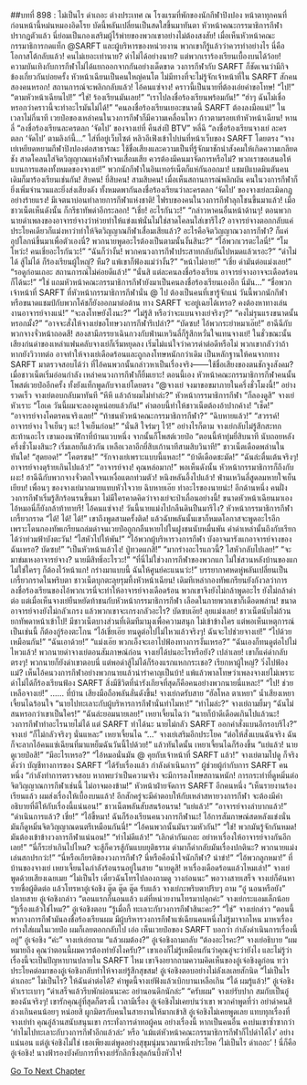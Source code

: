 ##บทที่ 898 : ไม่เป็นไร ด่าเถอะ
ต่างประเทศ
ณ โรงแรมที่พักของนักกีฬาปิงปอง
หน้าตาทุกคนที่ก่อนหน้านี้หม่นหมองอิดโรย บัดนี้พลันเปลี่ยนเป็นสดใสขึ้นมาทันตา หัวหน้าคณะกรรมาธิการกีฬาปรากฏตัวแล้ว นี่ย่อมเป็นกองเสริมผู้ไร้พ่ายของพวกเขาอย่างไม่ต้องสงสัย! เมื่อเห็นหัวหน้าคณะกรรมาธิการกดแท็ก @SARFT และผู้บริหารของหน่วยงาน พวกเขาก็รู้แล้วว่าควรทำอย่างไร นี่คือโอกาสโต้กลับแล้ว!
คนไม่เยอะเท่านาย?
ด่าไม่ได้อย่างนาย?
แต่พวกเราร้องเรียนเบื้องบนได้ว้อย!
ความบันเทิงกับการกีฬาไม่ได้แยกออกจากกันอย่างเด็ดขาด วงการกีฬากับ SARFT ก็ชัดเจนว่ามีกิจข้องเกี่ยวกันบ่อยครั้ง หัวหน้าเฉียนเป็นคนใหญ่คนโต ไม่มีทางที่จะไม่รู้จักเจ้าหน้าที่ใน SARFT สักคนสองคนหรอก!
สถานการณ์จะพลิกกลับแล้ว!
ไอ้คนแซ่จาง! คราวนี้เป็นนายที่ต้องเอ่ยคำขอโทษ!
“ไป!”
“ตามหัวหน้าเฉียนไป!”
“ใช่! ร้องเรียนมันเลย!”
“เราไปลงชื่อร้องเรียนพร้อมกัน!”
“ฮ่าๆ ฉันไม่เชื่อหรอกว่าคราวนี้จะทำอะไรมันไม่ได้!”
“คนลงชื่อร้องเรียนเยอะขนาดนี้ SARFT ต้องลงมือแน่!”
ในเวลาไม่กี่นาที เวยป๋อของเหล่าคนในวงการกีฬาก็มีความเคลื่อนไหว ก้าวตามรอยเท้าหัวหน้าเฉียน!
หานลี่ “ลงชื่อร้องเรียนละครตลก ‘จัดไป’ ของจางเย่ที่ คืนส่งปี BTV”
หลี่ฉี “ลงชื่อร้องเรียนจางเย่ ละครตลก ‘จัดไป’ ตามลิงก์นี้…” ใส่ที่อยู่เว็บไซต์
หลิวอีเฟิงเข้าไปบ่นที่หน้าเว็บของ SARFT โดยตรง “จางเย่เหยียดหยามกีฬาปิงปองต่อสาธารณะ ใช้ชื่อเสียงและความเป็นที่รู้จักมาชักนำสังคมให้เกิดความเกลียดชัง สาดโคลนใส่จิตวิญญาณแห่งกีฬาจนเสื่อมเสีย ควรต้องมีคนมาจัดการหรือไม่? พวกเราขอเสนอให้แบนการแสดงทั้งหมดของจางเย่!”
พวกนักกีฬาในอินเทอร์เน็ตก็แห่กันออกมา!
แชมป์แบดมินตันคนเดิมก็มาร้องเรียนเช่นกัน!
สิบคน!
ยี่สิบคน!
สามสิบคน!
เมื่อเห็นสถานการณ์พลิกผัน คนในวงการกีฬาก็ยิ่งเพิ่มจำนวนและยิ่งส่งเสียงดัง ทั้งหมดพากันลงชื่อร้องเรียนว่าละครตลก ‘จัดไป’ ของจางเย่ละเมิดกฎอย่างร้ายแรง! มีเจตนาบ่อนทำลายการกีฬาแห่งชาติ!
ไฟรบของคนในวงการกีฬาลุกโชนขึ้นมาแล้ว!
เมื่อชาวเน็ตเห็นดังนั้น ก็กรีธาทัพด่าอีกระลอก!
“เชี่ย! อะไรกันวะ!”
“กล่าวหาคนอื่นหน้าด้านๆ! ตอนพวกนายด่าเพลงของอาจารย์จางว่าห่วยทำให้แข่งแพ้นั่นไม่ใช่สาดโคลนใส่เขารึไง? อาจารย์จางตอกกลับแค่ประโยคเดียวก็แม่งหาว่าทำให้จิตวิญญาณกีฬาเสื่อมเสียแล้ว? อะไรคือจิตวิญญาณวงการกีฬา? ก็แค่อุปโลกน์ขึ้นมาเพื่อตัวเองนี่? พวกนายพูดอะไรต้องเป็นตามนั้นงั้นสินะ?”
“ไอ้พวกเวรตะไลนี่!”
“โมโหว่ะ! คนเชี่ยอะไรกันวะ!”
“ฉันก็ว่างั้น! พวกคนวงการกีฬาประสาทกลับกันไปหมดแล้วเรอะ?”
“ด่าไม่ได้ สู้ไม่ได้ ก็ร้องเรียนผู้ใหญ่? หืม? แพ้เขาก็ฟ้องแม่ว่างั้น?”
“หน้าไม่อาย!”
“เชี่ย ด่ามันต่อแม่งเลย!”
“รอดูก่อนเถอะ สถานการณ์ไม่ค่อยดีแล้ว!”
“นั่นสิ แต่ละคนลงชื่อร้องเรียน อาจารย์จางอาจจะเดือดร้อนก็ได้นะ!”
“ใช่ แถมหัวหน้าคณะกรรมาธิการกีฬายังมาเป็นคนลงชื่อร้องเรียนเองอีก นี่มัน…”
“ชื่อพวกเจ้าหน้าที่ SARFT ที่หัวหน้ากรรมาธิการกีฬานั่น @ ไป ต้องเป็นคนที่เขารู้จักแน่ วันนี้พวกนักกีฬาหรือขนาดแชมป์กับพวกโค้ชก็ยังออกมาต่อต้าน ทาง SARFT จะอยู่เฉยได้เหรอ? คงต้องหาทางเล่นงานอาจารย์จางแน่!”
“จะลงโทษยังไงนะ?”
“ไม่รู้สิ หรือว่าจะแบนจางเย่จริงๆ?”
“คงไม่รุนแรงขนาดนั้นหรอกมั้ง?”
“อาจจะสั่งให้จางเย่ขอโทษวงการกีฬารึเปล่า?”
“บัดซบ! ไอ้พวกระยำหมาเอ๊ย!”
ฮาฉีฉีกับพวกจางจั่วหน้าถอดสี!
สองสามีภรรยาเฉินกวงกับฟ่านเหวินลี่ก็รู้สึกหวั่นใจแทนจางเย่!
ในชั่วขณะนั้น เสียงก่นด่าของเหล่าแฟนคลับจางเย่ก็เริ่มหยุดลง เริ่มไม่แน่ใจว่าควรด่าต่อดีหรือไม่ พวกเขากลัวว่าถ้าหากยังวิวาทต่อ อาจทำให้จางเย่เดือดร้อนและถูกลงโทษหนักกว่าเดิม เป็นหลักฐานให้คนจากทาง SARFT มาตรวจสอบได้ว่า ที่ไอ้คนพวกนั้นกล่าวหาเป็นเรื่องจริง——ใช้ชื่อเสียงของตนชักจูงสังคม?
เมื่อชาวเน็ตเริ่มอ่อนกำลัง เหล่าคนวงการกีฬาก็ยิ้มเยาะ!
ตอนนี้เอง หัวหน้าคณะกรรมาธิการกีฬาคนนั้นโพสต์เวยป๋ออีกครั้ง ทั้งยังแท็กพูดกับจางเย่โดยตรง “@จางเย่ จงมาขอขมาภายในครึ่งชั่วโมงนี้!”
อย่างรวดเร็ว จางเย่ตอบกลับมาทันที “หึหึ แล้วถ้าผมไม่ทำล่ะ?”
หัวหน้ากรรมาธิการกีฬา “ก็ลองดูสิ”
จางเย่หัวเราะ “โอเค วันนี้ผมจะลองดูหน่อยแล้วกัน!”
คำตอบนี้ทำให้ชาวเน็ตต้องอ้าปากค้าง!
“เช็ด!”
“อาจารย์จางโคตรคนจริงเลย!”
“ท้าชนหัวหน้าคณะกรรมาธิการกีฬา?”
“ฉิบหายแล้ว!”
“สวรรค์! อาจารย์จาง ใจเย็นๆ นะ! ใจเย็นก่อน!”
“นั่นสิ ใจร่มๆ ไว้!”
อย่างไรก็ตาม จางเย่กลับไม่รู้สึกสะทกสะท้านอะไร เขามองนาฬิกาที่บ้านแวบหนึ่ง จากนั้นก็โพสต์เวยป๋อ “ตอนนี้ห้าทุ่มยี่สิบนาที นับถอยหลังครึ่งชั่วโมงสินะ? เริ่มเลยก็แล้วกัน เหลือเวลาอีกยี่สิบเก้านาทีสามสิบวินาที!”
ชาวเน็ตเดือดพล่านในทันใด!
“สุดยอด!”
“โคตรชน!”
“รักจางเย่เพราะแบบนี้แหละ!”
“บ้าดีเดือดชะมัด!”
“ฉันล่ะตื่นเต้นจริงๆ! อาจารย์จางดุร้ายเกินไปแล้ว!”
“อาจารย์จาง! คุณหล่อมาก!”
พอเห็นดังนั้น หัวหน้ากรรมาธิการก็ถึงกับผงะ!
ฮาฉีฉีกับพวกจางจั่วตกใจจนเหงื่อแตกท่วมตัว!
หนิงหลันอึ้งไปแล้ว!
ฟ่านเหวินลี่สูดลมหายใจเย็นเยียบ!
เพื่อนๆ ของจางเย่มากมายแทบหัวใจวาย ฉิบหายเอ๊ย ทำอะไรของนายน่ะ!
อีกด้านหนึ่ง คนฝั่งวงการกีฬาเริ่มรู้สึกร้อนรนขึ้นมา ไม่มีใครคาดคิดว่าจางเย่จะป่าเถื่อนอย่างนี้! ขนาดหัวหน้าเฉียนมาเองไอ้หมอนี่ก็ยังกล้าท้าทายรึ! ไอ้คนแซ่จาง! วันนี้นายแม่งไปกลืนดินปืนมารึไง?
หัวหน้ากรรมาธิการกีฬาเกรี้ยวกราด “ได้! ได้! ได้!” เขาถึงพูดสามครั้งติด!
แล้วฉับพลันนั้นเขาก็หมดโอกาสจะพูดอะไรอีก เพราะโดนกองทัพเกรียนถล่มด่าจนเวยป๋อถูกกลืนหายไปในฝูงชนนับหมื่นพัน คำด่าเหล่านั้นถึงกับเรียกได้ว่าท่วมฟ้าบังตะวัน!
“ไสหัวไปให้พัน!”
“ไอ้พวกผู้บริหารวงการกีฬา บังอาจมารังแกอาจารย์จางของฉันเหรอ? บัดซบ!”
“เป็นหัวหน้าแล้วไง! ปู่ทวดแกสิ!”
“มากร่างอะไรแถวนี้? ไสหัวกลับไปเลย!”
“จะมาข่มเหงอาจารย์จาง? นายมีสิทธิ์อะไรวะ!”
“ที่นี่ไม่ใช่วงการกีฬาของพวกแก ไม่ใช่สวนหลังบ้านของแก ไม่ใช่ใครๆ ก็ต้องไว้หน้าแก! กร่างมาแบบนี้ ฉันให้ศูนย์คะแนนว่ะ!”
บรรยากาศหดหู่พลันเปลี่ยนเป็นเกรี้ยวกราดในพริบตา ชาวเน็ตบุกตะลุยรุมทึ้งหัวหน้าเฉียน! เดิมทีเหล่ากองทัพเกรียนยังกังวลว่าการลงชื่อร้องเรียนของไอ้พวกเวรนี่จะทำให้อาจารย์จางเดือดร้อน พวกเขาจึงยังไม่กล้าพูดอะไร ยังไม่กล้าด่าต่อ แต่เมื่อเห็นจางเย่ยืนหยัดท้าชนกับหัวหน้ากรรมาธิการกีฬา เลือดในกายพวกเขาก็เดือดพล่าน! ขนาดอาจารย์จางยังไม่กลัวเกรง แล้วพวกเขาจะเกรงกลัวอะไร?
บัดซบเอ๊ย!
ลุยแม่งเลย!
ชาวเน็ตนับไม่ถ้วนยกทัพดาหน้าเข้าไป!
มีชาวเน็ตบางส่วนที่เดิมทีมามุงเพื่อความสนุก ไม่เข้าข้างใคร แต่พอเห็นเหตุการณ์เป็นเช่นนี้ ก็ต้องกู่ร้องตะโกน “ไอ้เชี่ยเอ๊ย ทนดูต่อไปไม่ไหวแล้วจริงๆ! ฉันจะไปช่วยจางเย่!”
“ไปด้วยเหมือนกัน!”
“ฉันเอาด้วย!”
“แม่งเอ๊ย พวกเอ็งจะเอาไปฟ้องทางการงั้นเหรอ?”
“ฉันเองก็ทนดูต่อไปไม่ไหวแล้ว! พวกนายด่าจางเย่ตอนสัมภาษณ์ก่อน จางเย่ได้บ่นอะไรหรือยัง? เปล่าเลย! เขาก็แค่ด่ากลับตรงๆ! พวกนายก็ยังด่าเขาตอบนี่ แต่พอด่าสู้ไม่ได้ก็ร้องแรกแหกกระเชอ? เรียกหาผู้ใหญ่? วิ่งไปฟ้องแม่? เห็นไอ้คนวงการกีฬาอย่างพวกนายแล้วน่ารำคาญเป็นบ้า! แพ้แล้วพาลโทษว่าเพลงจางเย่ไม่เพราะ ด่าไม่ได้ก็ร้องเรียนฟ้อง SARFT สิ่งมีชีวิตที่น่ารังเกียจที่สุดก็คือคนอย่างพวกนายนี่แหละ!”
“ไป! ช่วยเหลือจางเย่!”
……
ที่บ้าน
เสียงมือถือพลันลั่นดังขึ้น!
จางเย่กดรับสาย “ฮัลโหล ตาเหยา”
น้ำเสียงเหยาเจี้ยนไฉร้อนใจ “นายไปทะเลาะกับผู้บริหารการกีฬานั่นทำไมหา!”
“ทำไมล่ะ?” จางเย่ถามยิ้มๆ “ฉันไม่สนหรอกว่าเขาเป็นใคร!”
“ฉันล่ะยอมนายเลย!” เหยาเจี้ยนไฉว่า “นายก็บ้าดีเดือดเกินไปแล้วนะ! วงการกีฬาทำอะไรนายไม่ได้ แต่ SARFT ทำได้นะ นายไม่กลัว SARFT ออกคำสั่งแบนอีกรอบรึไง?”
จางเย่ “ก็ไม่กลัวจริงๆ นั่นแหละ”
เหยาเจี้ยนไฉ “...”
จางเย่เสริมอีกประโยค “ต่อให้สั่งแบนฉันจริง ฉันก็จะลากไอ้คนแซ่เฉียนที่มาแหย็มฉันวันนี้ไปด้วย!”
แล้วทันใดนั้น เหยาเจี้ยนไฉก็ร้องขึ้น “แย่แล้ว! นายดูเวยป๋อสิ!”
“มีอะไรเหรอ?”
“ไอ้หมอนั่นมัน @ คุยกับเจ้าหน้าที่ SARFT แล้ว!”
จางเย่ตามไปดู ก็จริงดังว่า
บัญชีทางการของ SARFT “ได้รับเรื่องแล้ว กำลังดำเนินการ”
ผู้ช่วยผู้กำกับการ SARFT คนหนึ่ง “กำลังทำการตรวจสอบ หากพบว่าเป็นความจริง จะมีการลงโทษสถานหนัก! การกระทำที่ดูหมิ่นต่อจิตวิญญาณการกีฬาเช่นนี้ ไม่อาจมองข้าม!”
หัวหน้าฝ่ายจัดการ SARFT อีกคนหนึ่ง “เห็นรายงานร้องเรียนแล้ว ผมส่งเรื่องให้เบื้องบนแล้ว! อีกสักครู่จะมีคำตอบให้กับเหล่าสหายวงการกีฬา จะต้องมีคำอธิบายที่ดีให้กับเรื่องนี้แน่นอน!”
ชาวเน็ตพลันสับสนร้อนรน!
“แย่แล้ว!”
“อาจารย์จางลำบากแล้ว!”
“ดำเนินการแล้ว? เชี่ย!”
“ไอ้ขี้หมา! ฉันก็ร้องเรียนคนวงการกีฬานะ! ไอ้การสัมภาษณ์สดหลังแข่งนั่นมันก็ดูหมิ่นจิตวิญญาณดนตรีเหมือนกันนี่!”
“ไอ้คนพวกนั้นมันรวมหัวกัน!”
“ใช่! พวกมันรู้จักกันหมด! มันต้องเข้าข้างวงการกีฬาแน่นอน!”
“ท่าไม่ดีแล้ว!”
“เลิกด่ากันเถอะ อย่าหาเรื่องให้อาจารย์จางกันอีกเลย!”
“นี่ก็ระยำเกินไปไหม? จะสู้ก็ควรสู้กันแบบยุติธรรม ด่ามาก็ด่ากลับมันเรื่องปกตินะ? พวกนายแม่งเล่นสกปรกว่ะ!”
“นี่หรือเกียรติของวงการกีฬา? นี่หรือคือน้ำใจนักกีฬา? น่าขำ!”
“ไอ้พวกลูกหมา!”
ที่บ้านของจางเย่
เหยาเจี้ยนไฉกำลังร้อนรนอยู่ในสาย “นายดูสิ! หาเรื่องเดือดร้อนแล้วไหมเล่า!”
จางเย่พูดด้วยเสียงเฉยเมย “ไม่เป็นไร เดี๋ยวฉันโทรไปลองถามดู วางก่อนนะ”
พอวางสายเสร็จ จางเย่ก็ค้นหารายชื่อผู้ติดต่อ แล้วโทรหาอู๋เจ๋อชิง
ตู๊ด ตู๊ด ตู๊ด รับแล้ว
จางเย่กะพริบตาปริบๆ ถาม “อู๋ นอนหรือยัง”
ปลายสาย อู๋เจ๋อชิงกล่าว “ตอนแรกก็นอนแล้ว แต่ที่หน่วยงานโทรมาปลุกค่ะ”
จางเย่กระแอมเล็กน้อย “รู้เรื่องแล้วใช่ไหม?”
อู๋เจ๋อชิงตอบ “รู้เมื่อกี้ ทะเลาะกับวงการกีฬาสินะคะ?”
“ใช่” จางเย่กล่าว “ตอนนี้พวกวงการกีฬามันลงชื่อร้องเรียนผม มีผู้บริหารวงการกีฬาแซ่เฉียนคนหนึ่งไม่รู้มาจากไหน มาหาเรื่องกร่างใส่ผมในเวยป๋อ ผมก็เลยตอกกลับไป เอ่อ เห็นเวยป๋อของ SARFT บอกว่า กำลังดำเนินการเรื่องนี้อยู่”
อู๋เจ๋อชิง “ค่ะ”
จางเย่เอ่ยถาม “แล้วผมต้อง?”
อู๋เจ๋อชิงถามกลับ “ต้องอะไรคะ?”
จางเย่อธิบาย “ผมหมายถึง คุณว่าตอนนี้ผมควรต้องทำยังไงครับ?” เขาเองก็ไม่รู้เหมือนกันว่าคุณอู๋จะว่ายังไง และไม่รู้ว่าเรื่องนี้จะเป็นปัญหาบานปลายใน SARFT ไหม เขาจึงอยากถามความคิดเห็นของอู๋เจ๋อชิงดูก่อน
ทว่าประโยคต่อมาของอู๋เจ๋อชิงกลับทำให้จางเย่รู้สึกสุขสม!
อู๋เจ๋อชิงตอบอย่างไม่ลังเลเลยสักนิด “ไม่เป็นไร ด่าเถอะ”
ไม่เป็นไร?
ให้ฉันด่าต่อได้?
คำพูดนี้จางเย่ฟังแล้วเบิกบานเหลือเกิน “ได้ ผมรู้แล้ว!”
อู๋เจ๋อชิงหัวเราะเบาๆ “ด่าเสร็จแล้วรีบพักผ่อนนะคะ อย่านอนดึกนักล่ะ”
“ครับผม” จางเย่รับปาก
สมกับเป็นอู๋ของฉันจริงๆ!
เขารักคุณอู๋ที่สุดก็ตรงนี้ เวลามีเรื่อง อู๋เจ๋อชิงไม่เคยบ่นว่าเขา พวกคำพูดที่ว่า อย่าด่าคนสิ ล่วงเกินคนน้อยๆ หน่อยสิ ผูกมิตรกับคนในสายงานให้มากเข้าสิ อู๋เจ๋อชิงไม่เคยพูดเลย แทบทุกเรื่องที่จางเย่ทำ คุณอู๋ล้วนสนับสนุนเขา กระทั่งการด่าทอผู้คน อย่างเรื่องนี้ หากเป็นคนอื่น คงบ่นเขาซ้ำซากว่า ‘ทำไมไปทะเลาะกับวงการกีฬาอีกแล้วล่ะ’ หรือ ‘แม้แต่หัวหน้าคณะกรรมาธิการกีฬาก็ไปด่าได้ไง’ อย่างแน่นอน แต่อู๋เจ๋อชิงไม่ใช่ เธอเพียงแต่พูดอย่างสุขุมนุ่มนวลมาหนึ่งประโยค ‘ไม่เป็นไร ด่าเถอะ’ !
นี่ก็คืออู๋เจ๋อชิง!
นางฟ้ารองบังคับการที่จางเย่รักลึกซึ้งสุดก้นบึ้งหัวใจ!


[Go To Next Chapter]( ./96.md)